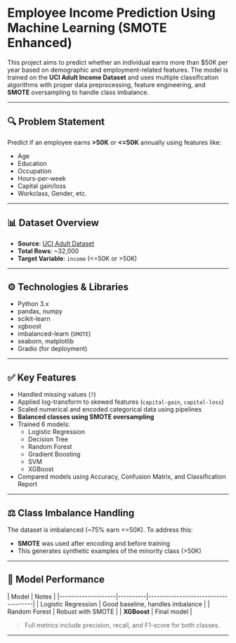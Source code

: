 # Employee Income Prediction Using Machine Learning (SMOTE Enhanced)

This project aims to predict whether an individual earns more than \$50K per year based on demographic and employment-related features. The model is trained on the **UCI Adult Income Dataset** and uses multiple classification algorithms with proper data preprocessing, feature engineering, and **SMOTE** oversampling to handle class imbalance.

---

## 🔍 Problem Statement

Predict if an employee earns **>50K** or **<=50K** annually using features like:
- Age
- Education
- Occupation
- Hours-per-week
- Capital gain/loss
- Workclass, Gender, etc.

---

## 📊 Dataset Overview

- **Source**: [UCI Adult Dataset](https://archive.ics.uci.edu/ml/datasets/adult)
- **Total Rows**: ~32,000
- **Target Variable**: `income` (<=50K or >50K)

---

## ⚙️ Technologies & Libraries

- Python 3.x
- pandas, numpy
- scikit-learn
- xgboost
- imbalanced-learn (`SMOTE`)
- seaborn, matplotlib
- Gradio (for deployment)

---

## ✅ Key Features

- Handled missing values (`?`)
- Applied log-transform to skewed features (`capital-gain`, `capital-loss`)
- Scaled numerical and encoded categorical data using pipelines
- **Balanced classes using SMOTE oversampling**
- Trained 6 models:
  - Logistic Regression
  - Decision Tree
  - Random Forest
  - Gradient Boosting
  - SVM
  - XGBoost
- Compared models using Accuracy, Confusion Matrix, and Classification Report

---

## ⚖️ Class Imbalance Handling

The dataset is imbalanced (~75% earn <=50K). To address this:
- **SMOTE** was used after encoding and before training
- This generates synthetic examples of the minority class (>50K)

---

## 🧪 Model Performance

| Model              | Notes                              |
|--------------------|----------|-------------------------------------|
| Logistic Regression | Good baseline, handles imbalance   |
| Random Forest       | Robust with SMOTE                  |
| **XGBoost**         | Final model                        |

> Full metrics include precision, recall, and F1-score for both classes.

---
